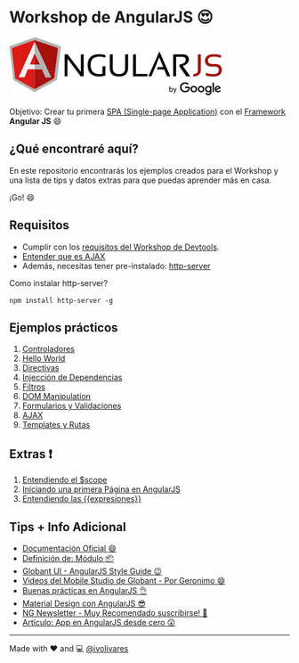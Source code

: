 # Workshop de AngularJS :heart_eyes:

[![AngularJS](images/angularjs.png)](https://www.angularjs.org/)

Objetivo: Crear tu primera [SPA (Single-page Application)](https://es.wikipedia.org/wiki/Single-page_application) con el [Framework](https://es.wikipedia.org/wiki/Framework) **Angular JS** :smile:

## ¿Qué encontraré aquí?

En este repositorio encontrarás los ejemplos creados para el Workshop y una lista de tips y datos extras para que puedas aprender más en casa.

¡Go! :smile:

## Requisitos

- Cumplir con los [requisitos del Workshop de Devtools](https://github.com/ivolivares/workshop-devtools-laboratoria#requisitos-previos).
- [Entender que es AJAX](https://es.wikipedia.org/wiki/AJAX)
- Además, necesitas tener pre-instalado: [http-server](https://www.npmjs.com/package/http-server)

Como instalar http-server?

    npm install http-server -g

## Ejemplos prácticos

1. [Controladores](/Examples/1.Controllers/)
2. [Hello World](/Examples/2.HelloWorld/)
3. [Directivas](/Examples/3.Directives/)
4. [Injección de Dependencias](/Examples/4.DependencyInjection/)
5. [Filtros](/Examples/5.Filters/)
6. [DOM Manipulation](/Examples/6.DOM/)
7. [Formularios y Validaciones](/Examples/7.FormsAndValidations/)
8. [AJAX](/Examples/8.AJAX/)
9. [Templates y Rutas](/Examples/9.TemplatesAndRoutes/)

## Extras :exclamation:

1. [Entendiendo el $scope](/ExtraExamples/1.Scope)
2. [Iniciando una primera Página en AngularJS](/ExtraExamples/2.HowToFirstPage)
3. [Entendiendo las {{expresiones}}](/ExtraExamples/3.Expressions)

## Tips + Info Adicional

- [Documentación Oficial :smile:](https://code.angularjs.org/1.5.7/docs/api)
- [Definición de: Módulo :package:](https://es.wikipedia.org/wiki/M%C3%B3dulo_(inform%C3%A1tica))
- [Globant UI - AngularJS Style Guide :wink:](https://github.com/globant-ui/angularjs-styleguide)
- [Videos del Mobile Studio de Globant - Por Geronimo :smile:](https://www.youtube.com/playlist?list=PLQct7-AR0JcFn1wJX0EN1XcPswB_wbKHR)
- [Buenas prácticas en AngularJS :ok_hand:](https://speakerdeck.com/alevardi/buenas-practicas-con-angular-dot-js-1)
- [Material Design con AngularJS :sunglasses:](https://material.angularjs.org/)
- [NG Newsletter - Muy Recomendado suscribirse! :speech_balloon:](http://www.ng-newsletter.com/)
- [Artículo: App en AngularJS desde cero :astonished:](http://weblogs.asp.net/dwahlin/learning-angularjs-by-example-the-customer-manager-application)

------------------

Made with :heart: and :computer:
[@ivolivares](https://github.com/ivolivares)
